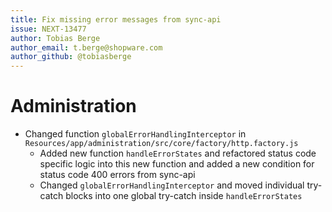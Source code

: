 ```yaml
---
title: Fix missing error messages from sync-api
issue: NEXT-13477
author: Tobias Berge
author_email: t.berge@shopware.com 
author_github: @tobiasberge
---
```

# Administration
* Changed function `globalErrorHandlingInterceptor` in `Resources/app/administration/src/core/factory/http.factory.js`
    * Added new function `handleErrorStates` and refactored status code specific logic into this new function and added a new condition for status code 400 errors from sync-api
    * Changed `globalErrorHandlingInterceptor` and moved individual try-catch blocks into one global try-catch inside `handleErrorStates`
